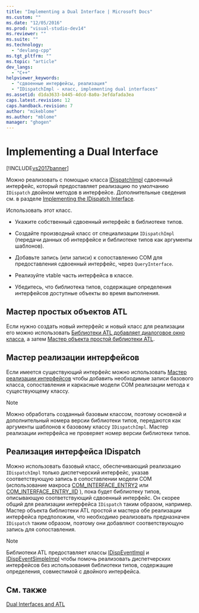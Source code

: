 ```yaml
---
title: "Implementing a Dual Interface | Microsoft Docs"
ms.custom: ""
ms.date: "12/05/2016"
ms.prod: "visual-studio-dev14"
ms.reviewer: ""
ms.suite: ""
ms.technology: 
  - "devlang-cpp"
ms.tgt_pltfrm: ""
ms.topic: "article"
dev_langs: 
  - "C++"
helpviewer_keywords: 
  - "сдвоенные интерфейсы, реализация"
  - "IDispatchImpl - класс, implementing dual interfaces"
ms.assetid: d1da3633-b445-4dcd-8a0a-3efdafada3ea
caps.latest.revision: 12
caps.handback.revision: 7
author: "mikeblome"
ms.author: "mblome"
manager: "ghogen"
---
```

# Implementing a Dual Interface
[!INCLUDE[vs2017banner](../assembler/inline/includes/vs2017banner.md)]

Можно реализовать с помощью класса [IDispatchImpl](../atl/reference/idispatchimpl-class.md) сдвоенный интерфейс, который предоставляет реализацию по умолчанию `IDispatch` двойном методов в интерфейсе.  Дополнительные сведения см. в разделе [Implementing the IDispatch Interface](http://msdn.microsoft.com/ru-ru/0e171f7f-0022-4e9b-ac8e-98192828e945).  
  
 Использовать этот класс.  
  
-   Укажите собственный сдвоенный интерфейс в библиотеке типов.  
  
-   Создайте производный класс от специализации `IDispatchImpl` \(передачи данных об интерфейсе и библиотеке типов как аргументы шаблонов\).  
  
-   Добавьте запись \(или записи\) к сопоставлению COM для предоставления сдвоенный интерфейс, через `QueryInterface`.  
  
-   Реализуйте vtable часть интерфейса в классе.  
  
-   Убедитесь, что библиотека типов, содержащие определения интерфейсов доступные объекты во время выполнения.  
  
## Мастер простых объектов ATL  
 Если нужно создать новый интерфейс и новый класс для реализации его можно использовать [Библиотеки ATL добавляет диалоговое окно класса](../ide/add-class-dialog-box.md), а затем [Мастер объекта простой библиотеки ATL](../atl/reference/atl-simple-object-wizard.md).  
  
## Мастер реализации интерфейсов  
 Если имеется существующий интерфейс можно использовать [Мастер реализации интерфейсов](../Topic/Adding%20a%20New%20Interface%20in%20an%20ATL%20Project.md) чтобы добавить необходимые записи базового класса, сопоставления и каркасные модели COM реализации метода к существующему классу.  
  
> [!NOTE]
>  Можно обработать созданный базовым классом, поэтому основной и дополнительный номера версии библиотеки типов, передаются как аргументы шаблонов к базовому классу `IDispatchImpl`.  Мастер реализации интерфейса не проверяет номер версии библиотеки типов.  
  
## Реализация интерфейса IDispatch  
 Можно использовать базовый класс, обеспечивающий реализацию `IDispatchImpl` только диспетчерский интерфейс, указав соответствующую запись в сопоставлении модели COM \(использование макроса [COM\_INTERFACE\_ENTRY2](../Topic/COM_INTERFACE_ENTRY2.md) или [COM\_INTERFACE\_ENTRY\_IID](../Topic/COM_INTERFACE_ENTRY_IID.md) \), пока будет библиотеку типов, описывающую соответствующий сдвоенный интерфейс.  Он скорее общий для реализации интерфейса `IDispatch` таким образом, например.  Мастер объекта библиотеки ATL простой и мастера обе реализации интерфейса предположим, что необходимо реализовать предназначен `IDispatch` таким образом, поэтому они добавляют соответствующую запись для сопоставления.  
  
> [!NOTE]
>  Библиотеки ATL предоставляет классы [IDispEventImpl](../atl/reference/idispeventimpl-class.md) и [IDispEventSimpleImpl](../atl/reference/idispeventsimpleimpl-class.md) чтобы помочь реализовать диспетчерских интерфейсов без использования библиотеки типов, содержащие определения, совместимой с двойного интерфейса.  
  
## См. также  
 [Dual Interfaces and ATL](../atl/dual-interfaces-and-atl.md)